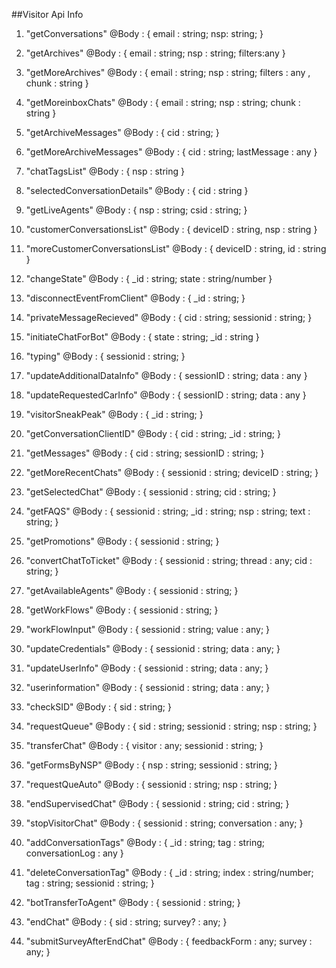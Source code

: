 ##Visitor Api Info

1.  "getConversations"
    @Body : { email : string; nsp: string;  }

2.  "getArchives"
    @Body : { email : string; nsp : string; filters:any }

3.  "getMoreArchives"
    @Body : { email : string; nsp : string; filters : any , chunk : string }

4. "getMoreinboxChats"
   @Body : { email : string; nsp : string; chunk : string }

5. "getArchiveMessages"
   @Body : { cid : string; }

6. "getMoreArchiveMessages"
   @Body : { cid : string; lastMessage : any }

7. "chatTagsList"
   @Body : { nsp : string }

8. "selectedConversationDetails"
   @Body : { cid : string }

9. "getLiveAgents"
   @Body : { nsp : string; csid : string; }

10. "customerConversationsList"
    @Body : { deviceID : string, nsp : string }

11. "moreCustomerConversationsList"
    @Body : { deviceID : string, id : string }

12. "changeState"
    @Body : { _id : string; state : string/number }

13. "disconnectEventFromClient"
    @Body : { _id : string;  }

14. "privateMessageRecieved"
    @Body : { cid : string; sessionid : string; }

15. "initiateChatForBot"
    @Body : { state : string; _id : string }

16. "typing"
    @Body : { sessionid : string; }

17. "updateAdditionalDataInfo"
    @Body : { sessionID : string; data : any }

18. "updateRequestedCarInfo"
    @Body : { sessionID : string; data : any }

19. "visitorSneakPeak"
    @Body : { _id : string; }

20. "getConversationClientID"
    @Body : { cid : string; _id : string; }

21. "getMessages"
    @Body : { cid : string; sessionID : string; }

22. "getMoreRecentChats"
    @Body : { sessionid : string; deviceID : string; }

23. "getSelectedChat"
    @Body : { sessionid : string; cid : string; }

24. "getFAQS"
    @Body : { sessionid : string; _id : string; nsp : string; text : string; }

25. "getPromotions"
    @Body : { sessionid : string;  }

26. "convertChatToTicket"
    @Body : { sessionid : string; thread : any; cid : string; }

27. "getAvailableAgents"
    @Body : { sessionid : string; }

28. "getWorkFlows"
    @Body : { sessionid : string; }

29. "workFlowInput"
    @Body : { sessionid : string; value : any; }

30. "updateCredentials"
    @Body : { sessionid : string; data : any; }

31. "updateUserInfo"
    @Body : { sessionid : string; data : any; }

32. "userinformation"
    @Body : { sessionid : string; data : any; }

33. "checkSID"
    @Body : { sid : string; }

34. "requestQueue"
    @Body : { sid : string; sessionid : string; nsp : string; }
    
35. "transferChat"
    @Body : { visitor : any; sessionid : string; }

36. "getFormsByNSP"
    @Body : { nsp : string; sessionid : string; }

37. "requestQueAuto"
    @Body : { sessionid : string; nsp : string; }

38. "endSupervisedChat"
    @Body : { sessionid : string; cid : string; }

39. "stopVisitorChat"
    @Body : { sessionid : string; conversation : any;  }

40. "addConversationTags"
    @Body : { _id : string; tag : string; conversationLog : any }

42. "deleteConversationTag"
    @Body : { _id : string; index : string/number; tag : string; sessionid : string;  }

43. "botTransferToAgent"
    @Body : { sessionid : string;  }

44. "endChat"
    @Body : { sid : string; survey? : any; }

45. "submitSurveyAfterEndChat"
    @Body : { feedbackForm : any; survey : any; }
